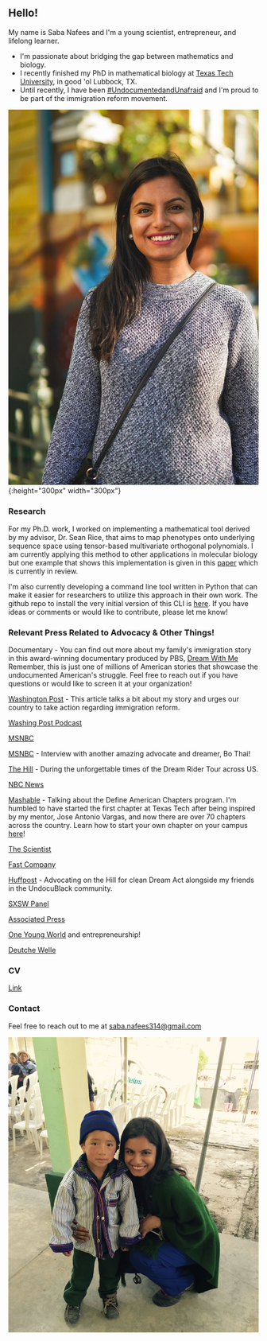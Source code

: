 ## Hello! 

My name is Saba Nafees and I'm a young scientist, entrepreneur, and lifelong learner.  
- I'm passionate about bridging the gap between mathematics and biology.
- I recently finished my PhD in mathematical biology at [Texas Tech University](http://www.ttu.edu/), in good 'ol Lubbock, TX.
- Until recently, I have been [#UndocumentedandUnafraid](http://dreamwithmemovie.com/) and I'm proud to be part of the immigration reform movement.
    
![Photo by Daniel Clayton](https://github.com/snafees/snafees.github.io/blob/master/headshot-byDaniel.jpg?raw=true){:height="300px" width="300px"}

### Research
For my Ph.D. work, I worked on implementing a mathematical tool derived by my advisor, Dr. Sean Rice, that aims to map phenotypes onto underlying sequence space using tensor-based multivariate orthogonal polynomials. I am currently applying this method to other applications in molecular biology but one example that shows this implementation is given in this [paper](https://www.biorxiv.org/content/10.1101/2020.04.24.059279v3) which is currently in review. 

I'm also currently developing a command line tool written in Python that can make it easier for researchers to utilize this approach in their own work. The github repo to install the very initial version of this CLI is [here](https://github.com/snafees/ortho_seqs). If you have ideas or comments or would like to contribute, please let me know! 

### Relevant Press Related to Advocacy & Other Things!

Documentary - You can find out more about my family's immigration story in this award-winning documentary produced by PBS, [Dream With Me](http://dreamwithmemovie.com/) Remember, this is just one of millions of American stories that showcase the undocumented American's struggle. Feel free to reach out if you have questions or would like to screen it at your organization!

[Washington Post](https://www.washingtonpost.com/news/posteverything/wp/2017/09/06/im-a-dreamer-i-hope-one-day-my-country-will-call-me-an-american-too/) - This article talks a bit about my story and urges our country to take action regarding immigration reform.

[Washing Post Podcast](https://www.washingtonpost.com/news/post-politics/wp/2017/09/08/what-does-trump-really-want-for-the-dreamers/) 

[MSNBC](http://www.msnbc.com/jose-diaz-balart/watch/daca-numbers-low-for-asian-american-students-443893315598)

[MSNBC](https://www.msnbc.com/jos--d-az-balart/watch/-this-is-where-my-american-journey-has-led--498883139606) - Interview with another amazing advocate and dreamer, Bo Thai!

[The Hill](https://thehill.com/blogs/congress-blog/civil-rights/249949-the-cost-of-freedom) - During the unforgettable times of the Dream Rider Tour across US.

[NBC News](https://www.nbcnews.com/news/asian-america/we-finally-feel-home-how-daca-has-changed-lives-across-n586681)

[Mashable](https://mashable.com/2015/10/15/define-american-college-chapters/#ZJAoAXCtlEq7) - Talking about the Define American Chapters program. I'm humbled to have started the first chapter at Texas Tech after being inspired by my mentor, Jose Antonio Vargas, and now there are over 70 chapters across the country. Learn how to start your own chapter on your campus [here](https://www.defineamerican.com/chapters)!

[The Scientist](https://www.the-scientist.com/daily-news/scientists-fear-daca-cancellation-30973) 

[Fast Company](https://www.fastcompany.com/40461832/whatever-trump-decides-on-daca-these-immigrant-innovators-will-find-a-way-to-keep-working)

[Huffpost](https://www.huffpost.com/entry/asian-american-black-activists-rally-immigration_n_5a26de2ee4b069df71fa2790) - Advocating on the Hill for clean Dream Act alongside my friends in the UndocuBlack community.

[SXSW Panel](https://schedule.sxsw.com/2017/events/PP62607) 

[Associated Press](https://www.bostonglobe.com/news/nation/2017/04/21/young-immigrant-dreamers-can-rest-easy-trump-says/lcxN9jJqY2P9kUuOJyuW8H/story.html)

[One Young World](https://www.oneyoungworld.com/news-item/meet-ambassador-who-helping-tibetan-people-settlements-india-and-nepal) and entrepreneurship! 

[Deutche Welle](https://www.dw.com/en/saba-nafees-us-immigration-system-is-broken/a-19355971)

### CV
[Link](https://drive.google.com/file/d/1UdMY8Hsb_dY4GAKUfcU9mxEYqhp9h2dQ/view?usp=sharing)

### Contact

Feel free to reach out to me at <saba.nafees314@gmail.com>

![During a medical mission in Guatemala with HELPS International](https://github.com/snafees/snafees.github.io/blob/master/Guate.JPG?raw=true)



